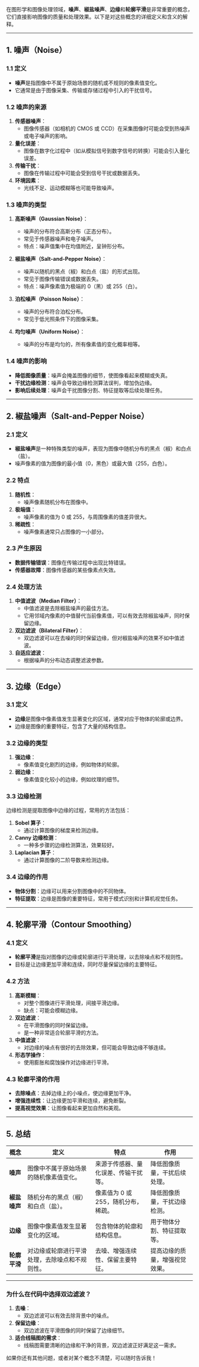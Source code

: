 在图形学和图像处理领域，**噪声**、**椒盐噪声**、**边缘**和**轮廓平滑**是非常重要的概念，它们直接影响图像的质量和处理效果。以下是对这些概念的详细定义和含义的解释。

---

## **1. 噪声（Noise）**

### **1.1 定义**
- **噪声**是指图像中不属于原始场景的随机或不规则的像素值变化。
- 它通常是由于图像采集、传输或存储过程中引入的干扰信号。

### **1.2 噪声的来源**
1. **传感器噪声**：
   - 图像传感器（如相机的 CMOS 或 CCD）在采集图像时可能会受到热噪声或电子噪声的影响。
2. **量化误差**：
   - 图像在数字化过程中（如从模拟信号到数字信号的转换）可能会引入量化误差。
3. **传输干扰**：
   - 图像在传输过程中可能会受到信号干扰或数据丢失。
4. **环境因素**：
   - 光线不足、运动模糊等也可能导致噪声。

### **1.3 噪声的类型**
1. **高斯噪声（Gaussian Noise）**：
   - 噪声的分布符合高斯分布（正态分布）。
   - 常见于传感器噪声和电子噪声。
   - 特点：噪声值集中在均值附近，呈钟形分布。

2. **椒盐噪声（Salt-and-Pepper Noise）**：
   - 噪声以随机的黑点（椒）和白点（盐）的形式出现。
   - 常见于图像传输错误或数据丢失。
   - 特点：噪声像素值为极端的 0（黑）或 255（白）。

3. **泊松噪声（Poisson Noise）**：
   - 噪声的分布符合泊松分布。
   - 常见于低光照条件下的图像采集。

4. **均匀噪声（Uniform Noise）**：
   - 噪声的分布是均匀的，所有像素值的变化概率相等。

### **1.4 噪声的影响**
- **降低图像质量**：噪声会掩盖图像的细节，使图像看起来模糊或失真。
- **干扰边缘检测**：噪声会导致边缘检测算法误判，增加伪边缘。
- **影响后续处理**：噪声会干扰图像分割、特征提取等后续处理任务。

---

## **2. 椒盐噪声（Salt-and-Pepper Noise）**

### **2.1 定义**
- **椒盐噪声**是一种特殊类型的噪声，表现为图像中随机分布的黑点（椒）和白点（盐）。
- 噪声像素的值为图像的最小值（0，黑色）或最大值（255，白色）。

### **2.2 特点**
1. **随机性**：
   - 噪声像素随机分布在图像中。
2. **极端值**：
   - 噪声像素的值为 0 或 255，与周围像素的值差异很大。
3. **稀疏性**：
   - 噪声像素通常只占图像的一小部分。

### **2.3 产生原因**
- **数据传输错误**：图像在传输过程中出现比特错误。
- **传感器故障**：图像传感器的某些像素点失效。

### **2.4 处理方法**
1. **中值滤波（Median Filter）**：
   - 中值滤波是去除椒盐噪声的最佳方法。
   - 它用邻域内像素的中值替代当前像素值，可以有效去除椒盐噪声，同时保留边缘。
2. **双边滤波（Bilateral Filter）**：
   - 双边滤波可以在去噪的同时保留边缘，但对椒盐噪声的效果不如中值滤波。
3. **自适应滤波**：
   - 根据噪声的分布动态调整滤波参数。

---

## **3. 边缘（Edge）**

### **3.1 定义**
- **边缘**是图像中像素值发生显著变化的区域，通常对应于物体的轮廓或边界。
- 边缘是图像的重要特征，包含了大量的结构信息。

### **3.2 边缘的类型**
1. **强边缘**：
   - 像素值变化剧烈的边缘，例如物体的轮廓。
2. **弱边缘**：
   - 像素值变化较小的边缘，例如纹理的细节。

### **3.3 边缘检测**
边缘检测是提取图像中边缘的过程，常用的方法包括：
1. **Sobel 算子**：
   - 通过计算图像的梯度来检测边缘。
2. **Canny 边缘检测**：
   - 一种多步骤的边缘检测算法，效果较好。
3. **Laplacian 算子**：
   - 通过计算图像的二阶导数来检测边缘。

### **3.4 边缘的作用**
- **物体分割**：边缘可以用来分割图像中的不同物体。
- **特征提取**：边缘是图像的重要特征，常用于模式识别和计算机视觉任务。

---

## **4. 轮廓平滑（Contour Smoothing）**

### **4.1 定义**
- **轮廓平滑**是指对图像的边缘或轮廓进行平滑处理，以去除噪点和不规则性。
- 目标是让边缘更加平滑和连续，同时尽量保留边缘的主要特征。

### **4.2 方法**
1. **高斯模糊**：
   - 对整个图像进行平滑处理，间接平滑边缘。
   - 缺点：可能会模糊边缘。
2. **双边滤波**：
   - 在平滑图像的同时保留边缘。
   - 是一种非常适合轮廓平滑的方法。
3. **中值滤波**：
   - 对边缘的噪点有很好的去除效果，但可能会导致边缘不够连续。
4. **形态学操作**：
   - 使用膨胀和腐蚀操作对边缘进行平滑。

### **4.3 轮廓平滑的作用**
- **去除噪点**：去掉边缘上的小噪点，使边缘更加干净。
- **增强连续性**：让边缘更加平滑和连续，避免断裂。
- **提高视觉效果**：让图像看起来更加自然和美观。

---

## **5. 总结**

| 概念            | 定义                                                                 | 特点                                                                 | 作用                                                                 |
|-----------------|----------------------------------------------------------------------|----------------------------------------------------------------------|----------------------------------------------------------------------|
| **噪声**        | 图像中不属于原始场景的随机像素值变化。                                | 来源于传感器、量化误差、传输干扰等。                                 | 降低图像质量，干扰后续处理。                                         |
| **椒盐噪声**    | 随机分布的黑点（椒）和白点（盐）。                                   | 像素值为 0 或 255，随机分布，稀疏。                                 | 降低图像质量，干扰边缘检测。                                         |
| **边缘**        | 图像中像素值发生显著变化的区域。                                      | 包含物体的轮廓和结构信息。                                           | 用于物体分割、特征提取等。                                           |
| **轮廓平滑**    | 对边缘或轮廓进行平滑处理，去除噪点和不规则性。                        | 去噪、增强连续性、保留主要特征。                                     | 提高边缘的质量，增强视觉效果。                                       |

---

### **为什么在代码中选择双边滤波？**
1. **去噪**：
   - 双边滤波可以有效去除背景中的噪点。
2. **保留边缘**：
   - 双边滤波在平滑图像的同时保留了边缘细节。
3. **适合线稿图的需求**：
   - 线稿图需要清晰的边缘和干净的背景，双边滤波正好满足这一需求。

如果你还有其他问题，或者对某个概念不清楚，可以随时告诉我！
